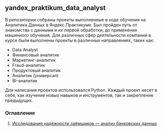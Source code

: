## yandex_praktikum_data_analyst
В репозитории собраны проекты выполненные в ходе обучения на Аналитика Данных в Яндекс.Практикуме.
Был пройден путь от знакомства с данными и их первой обработки, до применения машинного обучения.
Для различных сфер деятельности компаний в курсе были выполнены проекты в различных направлениях, таких как:

- Data Analyst
- Финансовый аналитик
- Маркетинг-аналитик
- Fraud-аналитик
- Продуктовый аналитик
- Аналитик (универсал)
- BI-аналитик



Для написания проектов использовался Python.
Каждый проект несет в себе, как изучение новых навыков и инструментов, так и закрепление предыдущих.

### Оглавление

1. [Исследование надёжности заёмщиков — анализ банковских данных](https://github.com/VladimirTulin/yandex_praktikum_data_analyst/tree/main/%D0%9F%D1%80%D0%BE%D0%B5%D0%BA%D1%82_1_%D0%98%D1%81%D1%81%D0%BB%D0%B5%D0%B4%D0%BE%D0%B2%D0%B0%D0%BD%D0%B8%D0%B5%20%D0%BD%D0%B0%D0%B4%D1%91%D0%B6%D0%BD%D0%BE%D1%81%D1%82%D0%B8%20%D0%B7%D0%B0%D1%91%D0%BC%D1%89%D0%B8%D0%BA%D0%BE%D0%B2)
